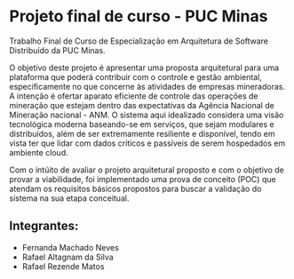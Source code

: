 # Projeto final de curso - PUC Minas

Trabalho Final de Curso de Especialização em Arquitetura de Software Distribuído da PUC Minas.

O objetivo deste projeto é apresentar uma proposta arquitetural para uma plataforma que poderá contribuir com o controle e gestão ambiental, especificamente no que concerne às atividades de empresas mineradoras. A intenção é ofertar aparato eficiente de controle das operações de mineração que estejam dentro das expectativas da Agência Nacional de Mineração nacional - ANM. O sistema aqui idealizado considera uma visão tecnológica moderna baseando-se em serviços, que sejam modulares e distribuídos, além de ser extremamente resiliente e disponível, tendo em vista ter que lidar com dados críticos e passíveis de serem hospedados em ambiente cloud. 

Com o intúito de avaliar o projeto arquitetural proposto e com o objetivo de provar a viabilidade, foi implementado uma prova de conceito (POC) que atendam os requisitos básicos propostos para buscar a validação do sistema na sua etapa conceitual.


## Integrantes:
- Fernanda Machado Neves 
- Rafael Altagnam da Silva 
- Rafael Rezende Matos 
